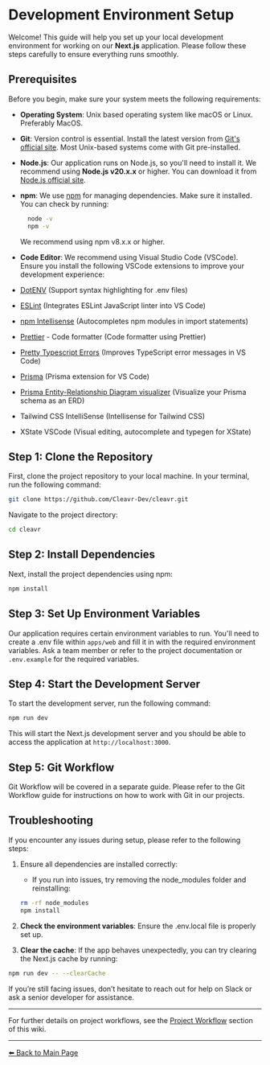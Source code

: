 # Development Environment Setup

Welcome! This guide will help you set up your local development environment for working on our **Next.js** application. Please follow these steps carefully to ensure everything runs smoothly.

## Prerequisites

Before you begin, make sure your system meets the following requirements:

- **Operating System**: Unix based operating system like macOS or Linux. Preferably MacOS.
- **Git**: Version control is essential. Install the latest version from [Git's official site](https://git-scm.com/). Most Unix-based systems come with Git pre-installed.
- **Node.js**: Our application runs on Node.js, so you'll need to install it. We recommend using **Node.js v20.x.x** or higher. You can download it from [Node.js official site](https://nodejs.org/).
- **npm**: We use [npm](https://www.npmjs.com/) for managing dependencies. Make sure it installed. You can check by running:

  ```bash
    node -v
    npm -v
  ```

  We recommend using npm v8.x.x or higher.
- **Code Editor**: We recommend using Visual Studio Code (VSCode). Ensure you install the following VSCode extensions to improve your development experience:
- [DotENV](https://marketplace.visualstudio.com/items?itemName=mikestead.dotenv) (Support syntax highlighting for .env files)
- [ESLint](https://marketplace.visualstudio.com/items?itemName=dbaeumer.vscode-eslint) (Integrates ESLint JavaScript linter into VS Code)
- [npm Intellisense](https://marketplace.visualstudio.com/items?itemName=christian-kohler.npm-intellisense) (Autocompletes npm modules in import statements)
- [Prettier](https://marketplace.visualstudio.com/items?itemName=esbenp.prettier-vscode) - Code formatter (Code formatter using Prettier)
- [Pretty Typescript Errors](https://marketplace.visualstudio.com/items?itemName=yoavbls.pretty-ts-errors) (Improves TypeScript error messages in VS Code)
- [Prisma](https://marketplace.visualstudio.com/items?itemName=Prisma.prisma) (Prisma extension for VS Code)
- [Prisma Entity-Relationship Diagram visualizer](https://marketplace.visualstudio.com/items?itemName=bocovo.prisma-erd-visualizer) (Visualize your Prisma schema as an ERD)
- Tailwind CSS IntelliSense (Intellisense for Tailwind CSS)
- XState VSCode (Visual editing, autocomplete and typegen for XState)

## Step 1: Clone the Repository

First, clone the project repository to your local machine. In your terminal, run the following command:
  
```bash
git clone https://github.com/Cleavr-Dev/cleavr.git
```

Navigate to the project directory:

```bash
cd cleavr
```

## Step 2: Install Dependencies

Next, install the project dependencies using npm:

```bash
npm install
```

## Step 3: Set Up Environment Variables

Our application requires certain environment variables to run. You'll need to create a .env file within `apps/web` and fill it in with the required environment variables. Ask a team member or refer to the project documentation or `.env.example` for the required variables.

## Step 4: Start the Development Server

To start the development server, run the following command:

```bash
npm run dev
```

This will start the Next.js development server and you should be able to access the application at `http://localhost:3000`.

## Step 5: Git Workflow

Git Workflow will be covered in a separate guide. Please refer to the Git Workflow guide for instructions on how to work with Git in our projects.

## Troubleshooting

If you encounter any issues during setup, please refer to the following steps:

1. Ensure all dependencies are installed correctly:
    - If you run into issues, try removing the node_modules folder and reinstalling:

    ```bash
    rm -rf node_modules
    npm install
    ```

1. **Check the environment variables**: Ensure the .env.local file is properly set up.

1. **Clear the cache**: If the app behaves unexpectedly, you can try clearing the Next.js cache by running:

```bash
npm run dev -- --clearCache
```

If you’re still facing issues, don’t hesitate to reach out for help on Slack or ask a senior developer for assistance.

---

For further details on project workflows, see the [Project Workflow](./6.%20Project%20Workflow.md) section of this wiki.

---

[⬅️ Back to Main Page](../New%20Developer%20Orientation%20and%20Resources.md)

